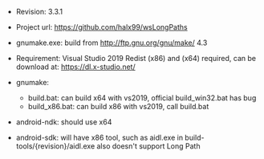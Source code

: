 * Revision: 3.3.1
* Project url: https://github.com/halx99/wsLongPaths
* gnumake.exe: build from http://ftp.gnu.org/gnu/make/ 4.3
* Requirement: Visual Studio 2019 Redist (x86) and (x64) required, can be download at: https://dl.x-studio.net/

* gnumake: 
  * build.bat: can build x64 with vs2019, official build_win32.bat has bug
  * build_x86.bat: can build x86 with vs2019, call build.bat

* android-ndk: should use x64
* android-sdk: will have x86 tool, such as aidl.exe in build-tools/{revision}/aidl.exe also doesn't support Long Path
